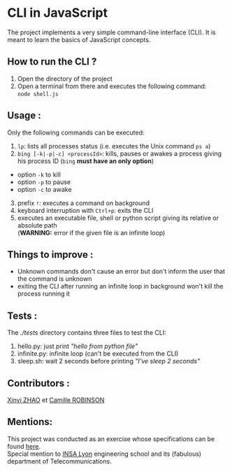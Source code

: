 # CLI in JavaScript
The project implements a very simple command-line interface (CLI). It is meant to learn the basics of JavaScript concepts.

## How to run the CLI ?
1. Open the directory of the project
2. Open a terminal from there and executes the following command:  
`node shell.js`

## Usage :
Only the following commands can be executed:  
1. `lp`: lists all processes status (i.e. executes the Unix command `ps a`)
2. `bing [-k|-p|-c] <processId>`: kills, pauses or awakes a process giving his process ID (`bing` **must have an only option**)
- option `-k` to kill
- option `-p` to pause
- option `-c` to awake
3. prefix `!`: executes a command on background
4. keyboard interruption with `Ctrl+p`: exits the CLI  
5. executes an executable file, shell or python script giving its relative or absolute path  
(**WARNING:** error if the given file is an infinite loop)  

## Things to improve :
- Unknown commands don't cause an error but don't inform the user that the command is unknown
- exiting the CLI after running an infinite loop in background won't kill the process running it

## Tests :
The *./tests* directory contains three files to test the CLI:
1. hello.py: just print *"hello from python file"*
2. infinite.py: infinite loop (can't be executed from the CLI)
3. sleep.sh: wait 2 seconds before printing *"I've sleep 2 seconds"*

## Contributors :
[Xinyi ZHAO](https://github.com/Xinyi25) et [Camille ROBINSON](https://github.com/camileen)

## Mentions:
This project was conducted as an exercise whose specifications can be found [here](https://github.com/sfrenot/javascript/blob/master/ProjectDesc.md).  
Special mention to [INSA Lyon](https://www.insa-lyon.fr) engineering school and its (fabulous) department of Telecommunications.